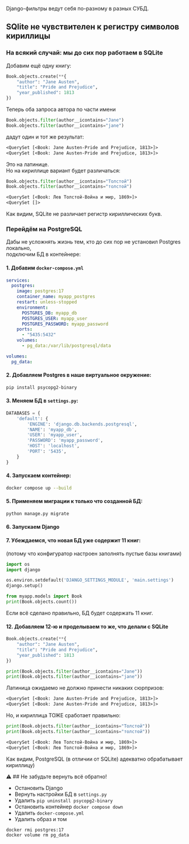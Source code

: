 Django-фильтры ведут себя по-разному в разных СУБД.

## SQlite не чувствителен к регистру символов кириллицы

### На всякий случай: мы до сих пор работаем в SQLite

Добавим ещё одну книгу:

```Python
Book.objects.create(**{
    "author": "Jane Austen",  
    "title": "Pride and Prejudice",
    "year_published": 1813
})
```

Теперь оба запроса автора по части имени 
```python
Book.objects.filter(author__icontains="Jane")
Book.objects.filter(author__icontains="jane")
```
дадут один и тот же результат:

```txt
<QuerySet [<Book: Jane Austen-Pride and Prejudice, 1813>]>
<QuerySet [<Book: Jane Austen-Pride and Prejudice, 1813>]>
```

Это на латинице.  
Но на кириллице вариант будет различаться:

```python
Book.objects.filter(author__icontains="Толстой")
Book.objects.filter(author__icontains="толстой")
```
```txt
<QuerySet [<Book: Лев Толстой-Война и мир, 1869>]>
<QuerySet []>
```
Как видим, SQLite не различает регистр кириллических букв.


### Перейдём на PostgreSQL

Дабы не усложнять жизнь тем, кто до сих пор не установил Postgres локально,  
подключим БД в контейнере:

#### 1. Добавим `docker-compose.yml`

```yaml
services:
  postgres:
    image: postgres:17
    container_name: myapp_postgres
    restart: unless-stopped
    environment:
      POSTGRES_DB: myapp_db
      POSTGRES_USER: myapp_user
      POSTGRES_PASSWORD: myapp_password
    ports:
      - "5435:5432"
    volumes:
      - pg_data:/var/lib/postgresql/data

volumes:
  pg_data:
```

#### 2. Добавляем Postgres в наше виртуальное окружение:
```bash
pip install psycopg2-binary
```

#### 3. Меняем БД в `settings.py`:

```python
DATABASES = {
    'default': {
        'ENGINE': 'django.db.backends.postgresql',
        'NAME': 'myapp_db',
        'USER': 'myapp_user',
        'PASSWORD': 'myapp_password',
        'HOST': 'localhost', 
        'PORT': '5435',
    }
}
```

#### 4. Запускаем контейнер:
```bash
docker compose up --build
```

#### 5. Применяем миграции к только что созданной БД:
```bash
python manage.py migrate
```

#### 6. Запускаем Django 

#### 7. Убеждаемся, что новая БД уже содержит 11 книг:

(потому что конфигуратор настроен заполнять пустые базы книгами)
```python
import os
import django

os.environ.setdefault('DJANGO_SETTINGS_MODULE', 'main.settings')
django.setup()

from myapp.models import Book
print(Book.objects.count())
```

Если всё сделано правильно, БД будет содержать 11 книг.

#### 12. Добавляем 12-ю и проделываем то же, что делали с SQLite

```Python
Book.objects.create(**{
    "author": "Jane Austen",  
    "title": "Pride and Prejudice",
    "year_published": 1813
})

print(Book.objects.filter(author__icontains="Jane"))
print(Book.objects.filter(author__icontains="jane"))
```
Латиница ожидаемо не должно принести никаких сюрпризов:

```txt
<QuerySet [<Book: Jane Austen-Pride and Prejudice, 1813>]>
<QuerySet [<Book: Jane Austen-Pride and Prejudice, 1813>]>
```

Но, и кириллица ТОЖЕ сработает правильно:

```python
print(Book.objects.filter(author__icontains="Толстой"))
print(Book.objects.filter(author__icontains="толстой"))
```

```txt
<QuerySet [<Book: Лев Толстой-Война и мир, 1869>]>
<QuerySet [<Book: Лев Толстой-Война и мир, 1869>]>
```

Как видим, PostgreSQL (в отличии от SQLite) адекватно обрабатывает кириллицу)

⚠️ ## Не забудьте вернуть всё обратно!

- Остановить Django
- Вернуть настройки БД в `settings.py`
- Удалить `pip uninstall psycopg2-binary`
- Остановить контейнер `docker compose down`
- Удалить `docker-compose.yml`
- Удалить образ и том 
```bash
docker rmi postgres:17 
docker volume rm pg_data
``` 
